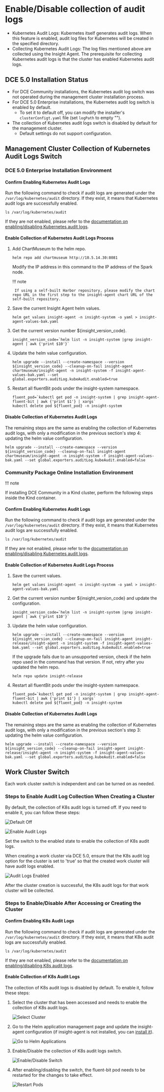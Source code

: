 # Enable/Disable collection of audit logs

- Kubernetes Audit Logs: Kubernetes itself generates audit logs. When this feature is enabled, audit log files for Kubernetes will be created in the specified directory.
- Collecting Kubernetes Audit Logs: The log files mentioned above are collected using the Insight Agent. The prerequisite for collecting Kubernetes audit logs is that the cluster has enabled Kubernetes audit logs.

## DCE 5.0 Installation Status

- For DCE Community installations, the Kubernetes audit log switch was not operated during the management cluster installation process.
- For DCE 5.0 Enterprise installations, the Kubernetes audit log switch is enabled by default.
    - To set it to default off, you can modify the installer's `clusterConfigt.yaml` file (set `logPath` to empty "").
- The collection of Kubernetes audit logs switch is disabled by default for the management cluster.
    - Default settings do not support configuration.

## Management Cluster Collection of Kubernetes Audit Logs Switch

### DCE 5.0 Enterprise Installation Environment

#### Confirm Enabling Kubernetes Audit Logs

Run the following command to check if audit logs are generated under the `/var/log/kubernetes/audit` directory. If they exist, it means that Kubernetes audit logs are successfully enabled.

```shell
ls /var/log/kubernetes/audit
```

If they are not enabled, please refer to the [documentation on enabling/disabling Kubernetes audit logs](open-k8s-audit.md).

#### Enable Collection of Kubernetes Audit Logs Process

1. Add ChartMuseum to the helm repo.

    ```shell
    helm repo add chartmuseum http://10.5.14.30:8081
    ```

    Modify the IP address in this command to the IP address of the Spark node.

    !!! note

        If using a self-built Harbor repository, please modify the chart repo URL in the first step to the insight-agent chart URL of the self-built repository.

2. Save the current Insight Agent helm values.

    ```shell
    helm get values insight-agent -n insight-system -o yaml > insight-agent-values-bak.yaml
    ```

3. Get the current version number ${insight_version_code}.

    ```shell
    insight_version_code=`helm list -n insight-system |grep insight-agent | awk {'print $10'}`
    ```

4. Update the helm value configuration.

    ```shell
    helm upgrade --install --create-namespace --version ${insight_version_code} --cleanup-on-fail insight-agent chartmuseum/insight-agent -n insight-system -f insight-agent-values-bak.yaml --set global.exporters.auditLog.kubeAudit.enabled=true
    ```

5. Restart all fluentBit pods under the insight-system namespace.

    ```shell
    fluent_pod=`kubectl get pod -n insight-system | grep insight-agent-fluent-bit | awk {'print $1'} | xargs`
    kubectl delete pod ${fluent_pod} -n insight-system
    ```

#### Disable Collection of Kubernetes Audit Logs

The remaining steps are the same as enabling the collection of Kubernetes audit logs, with only a modification in the previous section's step 4: updating the helm value configuration.

```shell
helm upgrade --install --create-namespace --version ${insight_version_code} --cleanup-on-fail insight-agent chartmuseum/insight-agent -n insight-system -f insight-agent-values-bak.yaml --set global.exporters.auditLog.kubeAudit.enabled=false
```

### Community Package Online Installation Environment

!!! note

   If installing DCE Community in a Kind cluster, perform the following steps inside the Kind container.

#### Confirm Enabling Kubernetes Audit Logs

Run the following command to check if audit logs are generated under the `/var/log/kubernetes/audit` directory. If they exist, it means that Kubernetes audit logs are successfully enabled.

```shell
ls /var/log/kubernetes/audit
```

If they are not enabled, please refer to the [documentation on enabling/disabling Kubernetes audit logs](open-k8s-audit.md).

#### Enable Collection of Kubernetes Audit Logs Process

1. Save the current values.

    ```shell
    helm get values insight-agent -n insight-system -o yaml > insight-agent-values-bak.yaml
    ```

2. Get the current version number ${insight_version_code} and update the configuration.

    ```shell
    insight_version_code=`helm list -n insight-system |grep insight-agent | awk {'print $10'}`
    ```

3. Update the helm value configuration.

    ```shell
    helm upgrade --install --create-namespace --version ${insight_version_code} --cleanup-on-fail insight-agent insight-release/insight-agent -n insight-system -f insight-agent-values-bak.yaml --set global.exporters.auditLog.kubeAudit.enabled=true
    ```

    If the upgrade fails due to an unsupported version, check if the helm repo used in the command has that version.
    If not, retry after you updated the helm repo.

    ```shell
    helm repo update insight-release
    ```

4. Restart all fluentBit pods under the insight-system namespace.

    ```shell
    fluent_pod=`kubectl get pod -n insight-system | grep insight-agent-fluent-bit | awk {'print $1'} | xargs`
    kubectl delete pod ${fluent_pod} -n insight-system
    ```

#### Disable Collection of Kubernetes Audit Logs

The remaining steps are the same as enabling the collection of Kubernetes audit logs, with only a modification in the previous section's step 3: updating the helm value configuration.

```shell
helm upgrade --install --create-namespace --version ${insight_version_code} --cleanup-on-fail insight-agent insight-release/insight-agent -n insight-system -f insight-agent-values-bak.yaml --set global.exporters.auditLog.kubeAudit.enabled=false
```

## Work Cluster Switch

Each work cluster switch is independent and can be turned on as needed.

### Steps to Enable Audit Log Collection When Creating a Cluster

By default, the collection of K8s audit logs is turned off. If you need to enable it, you can follow these steps:

![Default Off](https://docs.daocloud.io/daocloud-docs-images/docs/ghippo/images/worker01.png)

![Enable Audit Logs](https://docs.daocloud.io/daocloud-docs-images/docs/ghippo/images/worker02.png)

Set the switch to the enabled state to enable the collection of K8s audit logs.

When creating a work cluster via DCE 5.0, ensure that the K8s audit log option for the cluster is set to 'true' so that the created work cluster will have audit logs enabled.

![Audit Logs Enabled](https://docs.daocloud.io/daocloud-docs-images/docs/ghippo/images/worker03.png)

After the cluster creation is successful, the K8s audit logs for that work cluster will be collected.

### Steps to Enable/Disable After Accessing or Creating the Cluster

#### Confirm Enabling K8s Audit Logs

Run the following command to check if audit logs are generated under the `/var/log/kubernetes/audit` directory. If they exist, it means that K8s audit logs are successfully enabled.

```shell
ls /var/log/kubernetes/audit
```

If they are not enabled, please refer to the [documentation on enabling/disabling K8s audit logs](open-k8s-audit.md).

#### Enable Collection of K8s Audit Logs

The collection of K8s audit logs is disabled by default. To enable it, follow these steps:

1. Select the cluster that has been accessed and needs to enable the collection of K8s audit logs.

    ![Select Cluster](https://docs.daocloud.io/daocloud-docs-images/docs/ghippo/images/worker04.png)

2. Go to the Helm application management page and update the insight-agent configuration (if insight-agent is not installed, you can [install it](../../../insight/quickstart/install/install-agent.md)).

    ![Go to Helm Applications](https://docs.daocloud.io/daocloud-docs-images/docs/ghippo/images/worker05.png)

3. Enable/Disable the collection of K8s audit logs switch.

    ![Enable/Disable Switch](https://docs.daocloud.io/daocloud-docs-images/docs/ghippo/images/worker06.png)

4. After enabling/disabling the switch, the fluent-bit pod needs to be restarted for the changes to take effect.

    ![Restart Pods](https://docs.daocloud.io/daocloud-docs-images/docs/ghippo/images/worker07.png)
